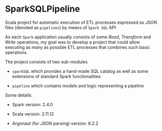 # SparkSQLPipeline

Scala project for automatic execution of ETL processes expressed 
as *JSON* files (denoted as `pipelines`) by means of `Spark SQL` API

As each `Spark` application usually consists of some 
*Read*, *Transform* and *Write* operations, my goal was 
to develop a project that could allow executing as many as possible 
ETL processes that combines such basic operations

The project consists of two sub-modules

* `sparkSQL` which provides a hand-made SQL catalog as well as some extensions of 
standard Spark functionalities

* `pipeline` which contains models and logic representing a pipeline

Some details:

* Spark version: 2.4.0

* Scala version: 2.11.12

* Argonaut (for *JSON* parsing) version: 6.2.2 




